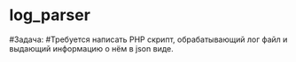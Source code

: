 # log_parser

#Задача:
#Требуется написать PHP скрипт, обрабатывающий лог файл и выдающий информацию о нём в json виде.

#
